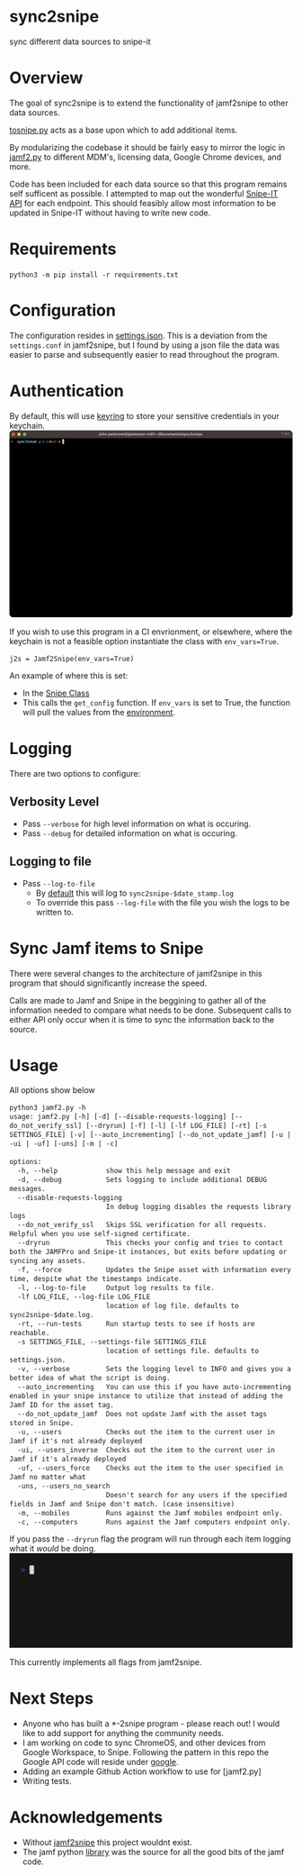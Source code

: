 # sync2snipe
sync different data sources to snipe-it

# Overview
The goal of sync2snipe is to extend the functionality of jamf2snipe to other data sources.

[tosnipe.py](tosnipe.py) acts as a base upon which to add additional items.

By modularizing the codebase it should be fairly easy to mirror the logic in [jamf2.py](jamf2.py) to different MDM's, licensing data, Google Chrome devices, and more.

Code has been included for each data source so that this program remains self sufficent as possible. I attempted to map out the wonderful [Snipe-IT API](https://snipe-it.readme.io/reference/api-overview) for each endpoint. This should feasibly allow most information to be updated in Snipe-IT without having to write new code.

# Requirements
`python3 -m pip install -r requirements.txt`

# Configuration
The configuration resides in [settings.json](settings.json). This is a deviation from the `settings.conf` in jamf2snipe, but I found by using a json file the data was easier to parse and subsequently easier to read throughout the program.

# Authentication
By default, this will use [keyring](https://github.com/jaraco/keyring) to store your sensitive credentials in your keychain.
![Alt Text](resources/gifs/key_ring_prompt.gif)

If you wish to use this program in a CI envrionment, or elsewhere, where the keychain is not a feasible option instantiate the class with `env_vars=True`.
```
j2s = Jamf2Snipe(env_vars=True)
```

An example of where this is set:
* In the [Snipe Class](snipe/__init__.py#L54)
* This calls the `get_config` function. If `env_vars` is set to True, the function will pull the values from the [environment](common/auth.py#L51-53).

# Logging
There are two options to configure:
## Verbosity Level
* Pass `--verbose` for high level information on what is occuring.
* Pass `--debug` for detailed information on what is occuring.

## Logging to file
* Pass `--log-to-file`
  - By [default](common/logger.pyL#21) this will log to `sync2snipe-$date_stamp.log`
  - To override this pass `--log-file` with the file you wish the logs to be written to.

# Sync Jamf items to Snipe
There were several changes to the architecture of jamf2snipe in this program that should significantly increase the speed.

Calls are made to Jamf and Snipe in the beggining to gather all of the information needed to compare what needs to be done. Subsequent calls to either API only occur when it is time to sync the information back to the source.
# Usage
All options show below
```
python3 jamf2.py -h
usage: jamf2.py [-h] [-d] [--disable-requests-logging] [--do_not_verify_ssl] [--dryrun] [-f] [-l] [-lf LOG_FILE] [-rt] [-s SETTINGS_FILE] [-v] [--auto_incrementing] [--do_not_update_jamf] [-u | -ui | -uf] [-uns] [-m | -c]

options:
  -h, --help            show this help message and exit
  -d, --debug           Sets logging to include additional DEBUG messages.
  --disable-requests-logging
                        In debug logging disables the requests library logs
  --do_not_verify_ssl   Skips SSL verification for all requests. Helpful when you use self-signed certificate.
  --dryrun              This checks your config and tries to contact both the JAMFPro and Snipe-it instances, but exits before updating or syncing any assets.
  -f, --force           Updates the Snipe asset with information every time, despite what the timestamps indicate.
  -l, --log-to-file     Output log results to file.
  -lf LOG_FILE, --log-file LOG_FILE
                        location of log file. defaults to sync2snipe-$date.log.
  -rt, --run-tests      Run startup tests to see if hosts are reachable.
  -s SETTINGS_FILE, --settings-file SETTINGS_FILE
                        location of settings file. defaults to settings.json.
  -v, --verbose         Sets the logging level to INFO and gives you a better idea of what the script is doing.
  --auto_incrementing   You can use this if you have auto-incrementing enabled in your snipe instance to utilize that instead of adding the Jamf ID for the asset tag.
  --do_not_update_jamf  Does not update Jamf with the asset tags stored in Snipe.
  -u, --users           Checks out the item to the current user in Jamf if it's not already deployed
  -ui, --users_inverse  Checks out the item to the current user in Jamf if it's already deployed
  -uf, --users_force    Checks out the item to the user specified in Jamf no matter what
  -uns, --users_no_search
                        Doesn't search for any users if the specified fields in Jamf and Snipe don't match. (case insensitive)
  -m, --mobiles         Runs against the Jamf mobiles endpoint only.
  -c, --computers       Runs against the Jamf computers endpoint only.
```

If you pass the `--dryrun` flag the program will run through each item logging what it _would_ be doing.
![Alt Text](resources/gifs/dryrun.gif)

This currently implements all flags from jamf2snipe.

# Next Steps
* Anyone who has built a *-2snipe program - please reach out! I would like to add support for anything the community needs.
* I am working on code to sync ChromeOS, and other devices from Google Workspace, to Snipe. Following the pattern in this repo the Google API code will reside under [google](google).
* Adding an example Github Action workflow to use for [jamf2.py]
* Writing tests.

# Acknowledgements
* Without [jamf2snipe](https://github.com/grokability/jamf2snipe) this project wouldnt exist.
* The jamf python [library](https://github.com/univ-of-utah-marriott-library-apple/python-jamf) was the source for all the good bits of the jamf code.
